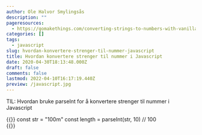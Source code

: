 ```yaml
---
author: Ole Halvor Smylingsås
description: ""
pageresources:
  - https://gomakethings.com/converting-strings-to-numbers-with-vanilla-javascript/
categories: []
tags:
  - javascript
slug: hvordan-konvertere-strenger-til-nummer-javascript
title: Hvordan konvertere strenger til nummer i Javascript
date: 2020-04-30T18:13:48.000Z
draft: false
comments: false
lastmod: 2022-04-10T16:17:19.440Z
preview: /javascript.jpg
---
```


TIL: Hvordan bruke parseInt for å konvertere strenger til nummer i Javascript
<!--more-->

{{<highlight js>}}
const str = "100m"
const length = parseInt(str, 10)
// 100  
{{</highlight>}}

